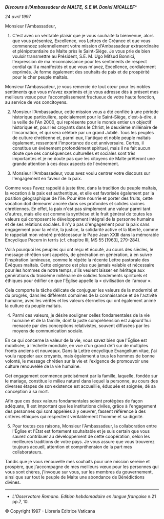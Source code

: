 ***Discours à l’Ambassadeur de MALTE,*** ***S.E.M. Daniel MICALLEF****

*24 avril 1997*

Monsieur l'Ambassadeur,

1. C'est avec un véritable plaisir que je vous souhaite la bienvenue, alors que vous présentez, Excellence, vos Lettres de Créance et que vous commencez solennellement votre mission d'Ambassadeur extraordinaire et plénipotentiaire de Malte près le Saint-Siège. Je vous prie de bien vouloir transmettre au Président, S.E. M. Ugo Mifsud Bonnici, l'expression de ma reconnaissance pour les sentiments de respect cordial qu'il a manifestés et que vous m'avez, Excellence, cordialement exprimés. Je forme également des souhaits de paix et de prospérité pour le cher peuple maltais.

Monsieur l'Ambassadeur, je vous remercie de tout cœur pour les nobles sentiments que vous m'avez exprimés et je vous adresse dès à présent mes meilleurs vœux pour l'accomplissement fructueux de votre haute fonction, au service de vos concitoyens.

2. Monsieur l'Ambassadeur, cette mission vous a été confiée à une période historique particulière, spécialement pour le Saint-Siège, c'est-à-dire, à la veille de l'An 2000, qui représente pour le monde entier un objectif historique et, pour les croyants dans le Christ, le deuxième millénaire de l’incarnation, et qui sera célébré par un grand Jubilé. Tous les peuples de culture chrétienne et, parmi eux, l'antique et noble peuple maltais également, ressentent l'importance de cet anniversaire. Certes, il constitue un événement profondément spirituel, mais il ne fait aucun doute que ses conséquences culturelles et sociales sont très importantes et je ne doute pas que les citoyens de Malte prêteront une grande attention à ces deux aspects de l'événement.

3. Monsieur l'Ambassadeur, vous avez voulu centrer votre discours sur l'engagement en faveur de la paix.

Comme vous l'avez rappelé à juste titre, dans la tradition du peuple maltais, la vocation à la paix est authentique, et elle est favorisée également par la position géographique de l'île. Pour être nourrie et porter des fruits, cette vocation doit demeurer ancrée dans ses profondes et solides racines chrétiennes. En effet, la paix n'est pas simplement une valeur parmi tant d'autres, mais elle est comme la synthèse et le fruit général de toutes les valeurs qui composent le développement intégral de la personne humaine et de ses relations sociales. Il n'y a pas d'engagement pour la paix sans engagement pour la vérité, la justice, la solidarité active et la liberté, comme le rappelait mon vénéré prédécesseur le Pape Jean XXIII dans la mémorable Encyclique Pacem in terris (cf. chapitre III, MS 55 [1963], 279-284).

Voilà pourquoi les peuples qui ont reçu et écouté, au cours des siècles, le message chrétien sont appelés, de génération en génération, à en suivre l'inspiration lumineuse, comme le répète la récente Lettre pastorale des Évêques maltais. Cette exigence est plus que jamais valable et nécessaire pour les hommes de notre temps, s'ils veulent laisser en héritage aux générations du troisième millénaire de solides fondements spirituels et éthiques pour édifier ce que l'Église appelle la « civilisation de l'amour ».

Cela comporte la tâche délicate de conjuguer les valeurs de la modernité et du progrès, dans les différents domaines de la connaissance et de l'activité humaine, avec les vérités et les valeurs éternelles qui ont également animé la culture du peuple maltais.

4. Parmi ces valeurs, je désire souligner celles fondamentales de la vie humaine et de la famille, dont la juste compréhension est aujourd'hui menacée par des conceptions relativistes, souvent diffusées par les moyens de communication sociale.

En ce qui concerne la valeur de la vie, vous savez bien que l'Église est mobilisée, à l'échelle mondiale, en vue d'un grand défi sur de multiples fronts anciens et nouveaux. Dans la Lettre encyclique Evangelium vitae, j'ai voulu rappeler aux croyants, mais également a tous les hommes de bonne volonté, le message chrétien sur la vie et l'exigence de promouvoir une culture renouvelée de la vie humaine.

Cet engagement commence précisément par la famille, laquelle, fondée sur le mariage, constitue le milieu naturel dans lequel la personne, au cours des diverses étapes de son existence est accueillie, éduquée et soignée, dé sa conception à sa mort.

Afin que ces deux valeurs fondamentales soient protégées de façon adéquate, 1l est important que les institutions civiles, grâce à l'engagement des personnes qui sont appelées à y oeuvrer, fassent référence à des critères éthiques qui respectent véritablement l'homme et sa dignité.

5. Pour toutes ces raisons, Monsieur l'Ambassadeur, la collaboration entre l'Église et l'État est fortement souhaitable et je suis certain que vous saurez contribuer au développement de cette coopération, selon les meilleures traditions de votre pays. Je vous assure que vous trouverez toujours accueil, attention et compréhension de la part mes collaborateurs.

Tandis que je vous renouvelle mes souhaits pour une mission sereine et prospère, que j'accompagne de mes meilleurs vœux pour les personnes qui vous sont chères, j'invoque sur vous, sur les membres du gouvernement, ainsi que sur tout le peuple de Malte une abondance de Bénédictions divines.

* * *

* *L'Osservatore Romano. Edition hebdomadaire en langue française* n.21 pp.7, 10.

© Copyright 1997 - Libreria Editrice Vaticana
